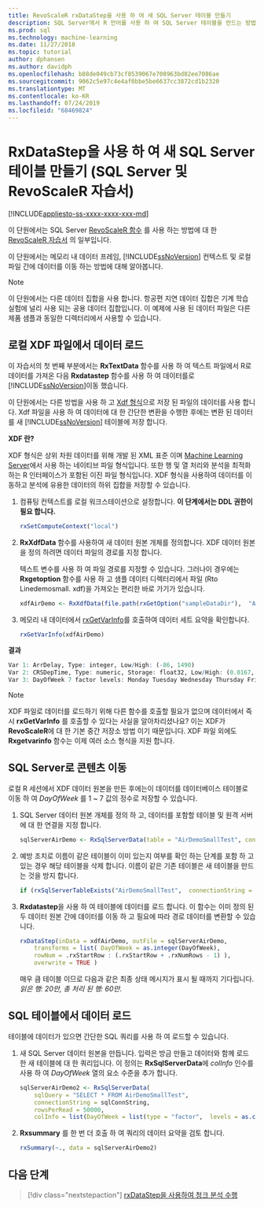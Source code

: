 ```yaml
---
title: RevoScaleR rxDataStep을 사용 하 여 새 SQL Server 테이블 만들기
description: SQL Server에서 R 언어를 사용 하 여 SQL Server 테이블을 만드는 방법에 대 한 자습서 연습입니다.
ms.prod: sql
ms.technology: machine-learning
ms.date: 11/27/2018
ms.topic: tutorial
author: dphansen
ms.author: davidph
ms.openlocfilehash: b88de049cb73cf8539067e708963bd82ee7086ae
ms.sourcegitcommit: 9062c5e97c4e4af0bbe5be6637cc3872cd1b2320
ms.translationtype: MT
ms.contentlocale: ko-KR
ms.lasthandoff: 07/24/2019
ms.locfileid: "68469824"
---
```

# <a name="create-new-sql-server-table-using-rxdatastep-sql-server-and-revoscaler-tutorial"></a>RxDataStep을 사용 하 여 새 SQL Server 테이블 만들기 (SQL Server 및 RevoScaleR 자습서)
[!INCLUDE[appliesto-ss-xxxx-xxxx-xxx-md](../../includes/appliesto-ss-xxxx-xxxx-xxx-md.md)]

이 단원에서는 SQL Server [RevoScaleR 함수](https://docs.microsoft.com/machine-learning-server/r-reference/revoscaler/revoscaler) 를 사용 하는 방법에 대 한 [RevoScaleR 자습서](deepdive-data-science-deep-dive-using-the-revoscaler-packages.md) 의 일부입니다.

이 단원에서는 메모리 내 데이터 프레임, [!INCLUDE[ssNoVersion](../../includes/ssnoversion-md.md)] 컨텍스트 및 로컬 파일 간에 데이터를 이동 하는 방법에 대해 알아봅니다.

> [!NOTE]
> 이 단원에서는 다른 데이터 집합을 사용 합니다. 항공편 지연 데이터 집합은 기계 학습 실험에 널리 사용 되는 공용 데이터 집합입니다. 이 예제에 사용 된 데이터 파일은 다른 제품 샘플과 동일한 디렉터리에서 사용할 수 있습니다.

## <a name="load-data-from-a-local-xdf-file"></a>로컬 XDF 파일에서 데이터 로드

이 자습서의 첫 번째 부분에서는 **RxTextData** 함수를 사용 하 여 텍스트 파일에서 R로 데이터를 가져온 다음 **Rxdatastep** 함수를 사용 하 여 데이터를로 [!INCLUDE[ssNoVersion](../../includes/ssnoversion-md.md)]이동 했습니다.

이 단원에서는 다른 방법을 사용 하 고 [Xdf 형식](https://en.wikipedia.org/wiki/Extensible_Data_Format)으로 저장 된 파일의 데이터를 사용 합니다. Xdf 파일을 사용 하 여 데이터에 대 한 간단한 변환을 수행한 후에는 변환 된 데이터를 새 [!INCLUDE[ssNoVersion](../../includes/ssnoversion-md.md)] 테이블에 저장 합니다.

**XDF 란?**

XDF 형식은 상위 차원 데이터를 위해 개발 된 XML 표준 이며 [Machine Learning Server](https://docs.microsoft.com/machine-learning-server/r/concept-what-is-xdf)에서 사용 하는 네이티브 파일 형식입니다. 또한 행 및 열 처리와 분석을 최적화하는 R 인터페이스가 포함된 이진 파일 형식입니다.  XDF 형식을 사용하여 데이터를 이동하고 분석에 유용한 데이터의 하위 집합을 저장할 수 있습니다.

1. 컴퓨팅 컨텍스트를 로컬 워크스테이션으로 설정합니다. **이 단계에서는 DDL 권한이 필요 합니다.**

    ```R
    rxSetComputeContext("local")
    ```
  
2. **RxXdfData** 함수를 사용하여 새 데이터 원본 개체를 정의합니다. XDF 데이터 원본을 정의 하려면 데이터 파일의 경로를 지정 합니다.  

    텍스트 변수를 사용 하 여 파일 경로를 지정할 수 있습니다. 그러나이 경우에는 **Rxgetoption** 함수를 사용 하 고 샘플 데이터 디렉터리에서 파일 (Rto Linedemosmall. xdf)을 가져오는 편리한 바로 가기가 있습니다.
  
    ```R
    xdfAirDemo <- RxXdfData(file.path(rxGetOption("sampleDataDir"),  "AirlineDemoSmall.xdf"))
    ```

3. 메모리 내 데이터에서 [rxGetVarInfo](https://docs.microsoft.com/machine-learning-server/r-reference/revoscaler/rxgetvarinfoxdf)를 호출하여 데이터 세트 요약을 확인합니다.
  
    ```R
    rxGetVarInfo(xdfAirDemo)
    ```

**결과**

```R
Var 1: ArrDelay, Type: integer, Low/High: (-86, 1490)
Var 2: CRSDepTime, Type: numeric, Storage: float32, Low/High: (0.0167, 23.9833)
Var 3: DayOfWeek 7 factor levels: Monday Tuesday Wednesday Thursday Friday Saturday Sunday
```

> [!NOTE]
> 
> XDF 파일로 데이터를 로드하기 위해 다른 함수를 호출할 필요가 없으며 데이터에서 즉시 **rxGetVarInfo** 를 호출할 수 있다는 사실을 알아차리셨나요? 이는 XDF가 **RevoScaleR**에 대 한 기본 중간 저장소 방법 이기 때문입니다. XDF 파일 외에도 **Rxgetvarinfo** 함수는 이제 여러 소스 형식을 지원 합니다.

## <a name="move-contents-to-sql-server"></a>SQL Server로 콘텐츠 이동

로컬 R 세션에서 XDF 데이터 원본을 만든 후에는이 데이터를 데이터베이스 테이블로 이동 하 여 *DayOfWeek* 를 1 ~ 7 값의 정수로 저장할 수 있습니다.

1. SQL Server 데이터 원본 개체를 정의 하 고, 데이터를 포함할 테이블 및 원격 서버에 대 한 연결을 지정 합니다.
  
    ```R
    sqlServerAirDemo <- RxSqlServerData(table = "AirDemoSmallTest", connectionString = sqlConnString)
    ```
  
2. 예방 조치로 이름이 같은 테이블이 이미 있는지 여부를 확인 하는 단계를 포함 하 고 있는 경우 해당 테이블을 삭제 합니다. 이름이 같은 기존 테이블은 새 테이블을 만드는 것을 방지 합니다.
  
    ```R
    if (rxSqlServerTableExists("AirDemoSmallTest",  connectionString = sqlConnString))  rxSqlServerDropTable("AirDemoSmallTest",  connectionString = sqlConnString)
    ```
  
3. **Rxdatastep**을 사용 하 여 테이블에 데이터를 로드 합니다. 이 함수는 이미 정의 된 두 데이터 원본 간에 데이터를 이동 하 고 필요에 따라 경로 데이터를 변환할 수 있습니다.
  
    ```R
    rxDataStep(inData = xdfAirDemo, outFile = sqlServerAirDemo,
        transforms = list( DayOfWeek = as.integer(DayOfWeek),
        rowNum = .rxStartRow : (.rxStartRow + .rxNumRows - 1) ),
        overwrite = TRUE )
    ```
  
    매우 큼 테이블 이므로 다음과 같은 최종 상태 메시지가 표시 될 때까지 기다립니다. *읽은 행: 20만, 총 처리 된 행: 60만*.
     
## <a name="load-data-from-a-sql-table"></a>SQL 테이블에서 데이터 로드

테이블에 데이터가 있으면 간단한 SQL 쿼리를 사용 하 여 로드할 수 있습니다. 

1. 새 SQL Server 데이터 원본을 만듭니다. 입력은 방금 만들고 데이터와 함께 로드 한 새 테이블에 대 한 쿼리입니다. 이 정의는 **RxSqlServerData**에 *colInfo* 인수를 사용 하 여 *DayOfWeek* 열의 요소 수준을 추가 합니다.
  
    ```R
    sqlServerAirDemo2 <- RxSqlServerData(
        sqlQuery = "SELECT * FROM AirDemoSmallTest",
        connectionString = sqlConnString,
        rowsPerRead = 50000,
        colInfo = list(DayOfWeek = list(type = "factor",  levels = as.character(1:7))))
    ```
  
2. **Rxsummary** 를 한 번 더 호출 하 여 쿼리의 데이터 요약을 검토 합니다.
  
    ```R
    rxSummary(~., data = sqlServerAirDemo2)
    ```

## <a name="next-steps"></a>다음 단계

> [!div class="nextstepaction"]
> [rxDataStep을 사용하여 청크 분석 수행](../../advanced-analytics/tutorials/deepdive-perform-chunking-analysis-using-rxdatastep.md)